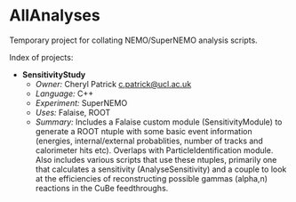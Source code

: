 # AllAnalyses
Temporary project for collating NEMO/SuperNEMO analysis scripts.

Index of projects:

* **SensitivityStudy** 
    * *Owner:* Cheryl Patrick c.patrick@ucl.ac.uk
    * *Language:* C++
    * *Experiment:* SuperNEMO
    * *Uses:* Falaise, ROOT
    * *Summary:* Includes a Falaise custom module (SensitivityModule) to generate a ROOT ntuple with some basic event information (energies, internal/external probablities, number of tracks and calorimeter hits etc). Overlaps with ParticleIdentification module. Also includes various scripts that use these ntuples, primarily one that calculates a sensitivity (AnalyseSensitivity) and a couple to look at the efficiencies of reconstructing possible gammas (alpha,n) reactions in the CuBe feedthroughs.
